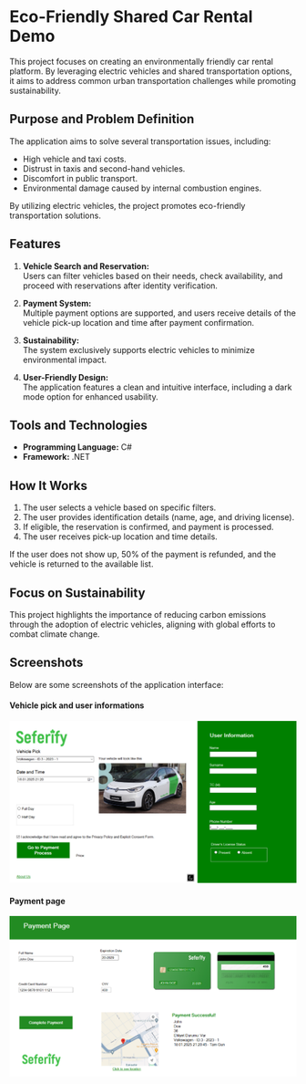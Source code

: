 # Eco-Friendly Shared Car Rental Demo

This project focuses on creating an environmentally friendly car rental platform. By leveraging electric vehicles and shared transportation options, it aims to address common urban transportation challenges while promoting sustainability.

## Purpose and Problem Definition

The application aims to solve several transportation issues, including:  
- High vehicle and taxi costs.  
- Distrust in taxis and second-hand vehicles.  
- Discomfort in public transport.  
- Environmental damage caused by internal combustion engines.  

By utilizing electric vehicles, the project promotes eco-friendly transportation solutions.

## Features

1. **Vehicle Search and Reservation:**  
   Users can filter vehicles based on their needs, check availability, and proceed with reservations after identity verification.

2. **Payment System:**  
   Multiple payment options are supported, and users receive details of the vehicle pick-up location and time after payment confirmation.  

3. **Sustainability:**  
   The system exclusively supports electric vehicles to minimize environmental impact.  

4. **User-Friendly Design:**  
   The application features a clean and intuitive interface, including a dark mode option for enhanced usability.

## Tools and Technologies

- **Programming Language:** C#  
- **Framework:** .NET  



## How It Works

1. The user selects a vehicle based on specific filters.    
2. The user provides identification details (name, age, and driving license).  
3. If eligible, the reservation is confirmed, and payment is processed.  
4. The user receives pick-up location and time details.  

If the user does not show up, 50% of the payment is refunded, and the vehicle is returned to the available list.


## Focus on Sustainability

This project highlights the importance of reducing carbon emissions through the adoption of electric vehicles, aligning with global efforts to combat climate change.

## Screenshots

Below are some screenshots of the application interface:

#### Vehicle pick and user informations
![Screenshot 1](Application%20Screenshots/s1.png)

#### Payment page
![Screenshot 2](Application%20Screenshots/s2.png)

